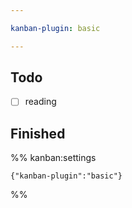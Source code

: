 ```yaml
---

kanban-plugin: basic

---
```


## Todo

- [ ] reading


## Finished





%% kanban:settings
```
{"kanban-plugin":"basic"}
```
%%